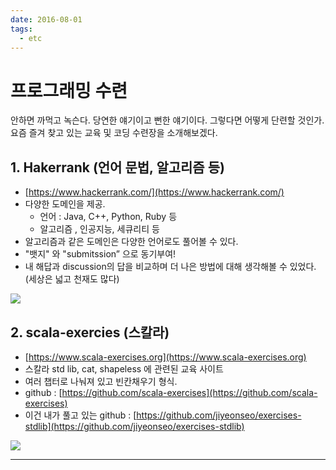 ```yaml
---
date: 2016-08-01
tags: 
  - etc
---
```


# 프로그래밍 수련

안하면 까먹고 녹슨다. 당연한 얘기이고 뻔한 얘기이다.
그렇다면 어떻게 단련할 것인가.
요즘 즐겨 찾고 있는 교육 및 코딩 수련장을 소개해보겠다.


## 1. Hakerrank (언어 문법, 알고리즘 등)

- [https://www.hackerrank.com/](https://www.hackerrank.com/)
- 다양한 도메인을 제공.
  - 언어 : Java, C++, Python, Ruby 등
  - 알고리즘 , 인공지능, 세큐리티 등
- 알고리즘과 같은 도메인은 다양한 언어로도 풀어볼 수 있다.
- "뱃지" 와 "submitssion” 으로 동기부여!
- 내 해답과 discussion의 답을 비교하며 더 나은 방법에 대해 생각해볼 수 있었다. (세상은 넓고 천재도 많다)

![](@assets/20160801/my-hackerank.png)

## 2. scala-exercies (스칼라)

- [https://www.scala-exercises.org](https://www.scala-exercises.org)
- 스칼라 std lib, cat, shapeless 에 관련된 교육 사이트
- 여러 챕터로 나눠져 있고 빈칸채우기 형식.
- github : [https://github.com/scala-exercises](https://github.com/scala-exercises)
- 이건 내가 풀고 있는 github : [https://github.com/jiyeonseo/exercises-stdlib](https://github.com/jiyeonseo/exercises-stdlib)

![](@assets/20160801/my-scala-exercise.png)

***
